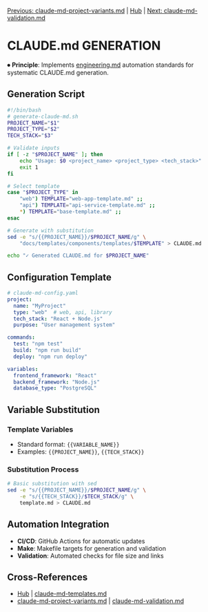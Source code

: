 
[Previous: claude-md-project-variants.md](claude-md-project-variants.md) | [Hub](../../philosophy/index.md) | [Next: claude-md-validation.md](claude-md-validation.md)

# CLAUDE.md GENERATION

⏺ **Principle**: Implements [engineering.md](../../../principles/engineering.md) automation standards for systematic CLAUDE.md generation.

## Generation Script

```bash
#!/bin/bash
# generate-claude-md.sh
PROJECT_NAME="$1"
PROJECT_TYPE="$2"
TECH_STACK="$3"

# Validate inputs
if [ -z "$PROJECT_NAME" ]; then
    echo "Usage: $0 <project_name> <project_type> <tech_stack>"
    exit 1
fi

# Select template
case "$PROJECT_TYPE" in
    "web") TEMPLATE="web-app-template.md" ;;
    "api") TEMPLATE="api-service-template.md" ;;
    *) TEMPLATE="base-template.md" ;;
esac

# Generate with substitution
sed -e "s/{{PROJECT_NAME}}/$PROJECT_NAME/g" \
    "docs/templates/components/templates/$TEMPLATE" > CLAUDE.md

echo "✓ Generated CLAUDE.md for $PROJECT_NAME"
```

## Configuration Template

```yaml
# claude-md-config.yaml
project:
  name: "MyProject"
  type: "web"  # web, api, library
  tech_stack: "React + Node.js"
  purpose: "User management system"

commands:
  test: "npm test"
  build: "npm run build"
  deploy: "npm run deploy"

variables:
  frontend_framework: "React"
  backend_framework: "Node.js"
  database_type: "PostgreSQL"
```

## Variable Substitution

### Template Variables
- Standard format: `{{VARIABLE_NAME}}`
- Examples: `{{PROJECT_NAME}}`, `{{TECH_STACK}}`

### Substitution Process
```bash
# Basic substitution with sed
sed -e "s/{{PROJECT_NAME}}/$PROJECT_NAME/g" \
    -e "s/{{TECH_STACK}}/$TECH_STACK/g" \
    template.md > CLAUDE.md
```

## Automation Integration
- **CI/CD**: GitHub Actions for automatic updates
- **Make**: Makefile targets for generation and validation
- **Validation**: Automated checks for file size and links

## Cross-References
- [Hub](../../philosophy/index.md) | [claude-md-templates.md](../claude-md-templates.md)
- [claude-md-project-variants.md](claude-md-project-variants.md) | [claude-md-validation.md](claude-md-validation.md)
